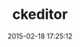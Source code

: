 ---
layout: post
title:  "ckeditor"
repo:   "galetahub/ckeditor"
date:   2015-02-18 17:25:12
gemurl: https://github.com/galetahub/ckeditor
---